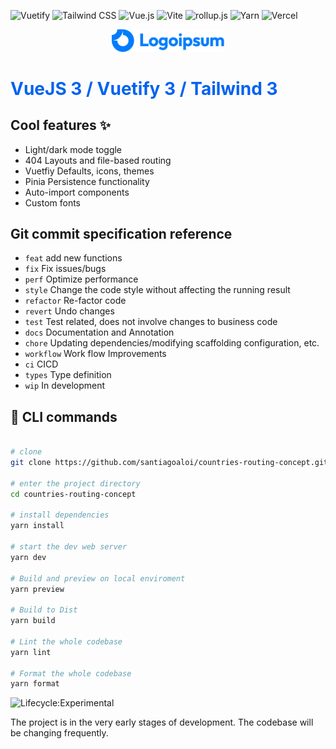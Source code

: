 ![Vuetify](https://img.shields.io/static/v1?style=flat&message=Vuetify&color=373e47&logo=Vuetify&logoColor=8DD6F9&label=)
![Tailwind CSS](https://img.shields.io/static/v1?style=flat&message=Tailwind+CSS&color=373e47&logo=Tailwind+CSS&logoColor=06B6D4&label=)
![Vue.js](https://img.shields.io/static/v1?style=flat&message=Vue.js&color=373e47&logo=Vue.js&logoColor=4FC08D&label=)
![Vite](https://img.shields.io/static/v1?style=flat&message=Vite&color=373e47&logo=Vite&logoColor=967cff&label=)
![rollup.js](https://img.shields.io/static/v1?style=flat&message=rollup.js&color=373e47&logo=rollup.js&logoColor=fe3333&label=)
![Yarn](https://img.shields.io/static/v1?style=flat&message=Yarn&color=373e47&logo=Yarn&logoColor=FFFFFF&label=)
![Vercel](https://img.shields.io/static/v1?style=flat&message=Vercel&color=373e47&logo=Vercel&logoColor=FFFFFF&label=)

<p align="center">
  <a href="#" target="_blank" rel="noopener noreferrer">
    <img width="180" src="public/company_logos/logo.svg" alt="Company logo">
  </a>
</p>

# <span style="color: #0062f0;"> VueJS 3 / Vuetify 3 / Tailwind 3 </span>

## Cool features ✨

- Light/dark mode toggle
- 404 Layouts and file-based routing
- Vuetfiy Defaults, icons, themes
- Pinia Persistence functionality
- Auto-import components
- Custom fonts

## Git commit specification reference

- `feat` add new functions
- `fix` Fix issues/bugs
- `perf` Optimize performance
- `style` Change the code style without affecting the running result
- `refactor` Re-factor code
- `revert` Undo changes
- `test` Test related, does not involve changes to business code
- `docs` Documentation and Annotation
- `chore` Updating dependencies/modifying scaffolding configuration, etc.
- `workflow` Work flow Improvements
- `ci` CICD
- `types` Type definition
- `wip` In development

## 🚀 CLI commands

```bash

# clone
git clone https://github.com/santiagoaloi/countries-routing-concept.git

# enter the project directory
cd countries-routing-concept

# install dependencies
yarn install

# start the dev web server
yarn dev

# Build and preview on local enviroment
yarn preview

# Build to Dist
yarn build

# Lint the whole codebase
yarn lint

# Format the whole codebase
yarn format
```

![Lifecycle:Experimental](https://img.shields.io/badge/Lifecycle-Experimental-339999)

<div> The project is in the very early stages of development. The codebase will be changing frequently.</div>
